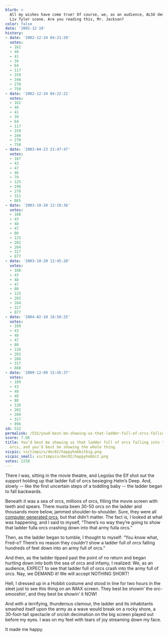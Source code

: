 ```yaml
---
blurb: >
  All my wishes have come true! Of course, we, as an audience, ALSO demand a full-frontal
  Liv Tyler scene. Are you reading this, Mr. Jackson?
color: false
date: '2002-12-19'
history:
- date: '2002-12-24 04:21:29'
  votes:
  - 162
  - 40
  - 41
  - 39
  - 64
  - 117
  - 159
  - 246
  - 270
  - 750
- date: '2002-12-24 04:22:21'
  votes:
  - 162
  - 40
  - 41
  - 39
  - 64
  - 117
  - 159
  - 246
  - 270
  - 750
- date: '2003-04-23 21:47:47'
  votes:
  - 187
  - 43
  - 47
  - 46
  - 79
  - 125
  - 196
  - 278
  - 311
  - 865
- date: '2003-10-20 12:19:36'
  votes:
  - 188
  - 43
  - 48
  - 47
  - 80
  - 125
  - 202
  - 284
  - 317
  - 877
- date: '2003-10-20 12:45:28'
  votes:
  - 188
  - 43
  - 48
  - 47
  - 80
  - 125
  - 202
  - 284
  - 317
  - 877
- date: '2004-02-10 18:50:25'
  votes:
  - 189
  - 43
  - 48
  - 47
  - 80
  - 126
  - 202
  - 286
  - 317
  - 888
- date: '2009-12-09 15:45:37'
  votes:
  - 189
  - 43
  - 48
  - 48
  - 80
  - 126
  - 202
  - 289
  - 317
  - 896
id: 532
permalink: /532/youd-best-be-showing-us-that-ladder-full-of-orcs-falling-into-the-army-of-orcs-and-youd-best-be-showing-the-whole-thing/
score: 7.66
title: You’d best be showing us that ladder full of orcs falling into the army of
  orcs, and you’d best be showing the whole thing.
vicpic: victimpics/dec02/happyhobbitbig.png
vicpic_small: victimpics/dec02/happyhobbit.png
votes: 2258
---
```


There I was, sitting in the movie theatre, and Legolas the Elf shot out
the support holding up that ladder full of orcs besieging Helm’s Deep.
And, slowly -- like the first uncertain steps of a toddling baby -- the
ladder began to fall backwards.

Beneath it was a sea of orcs, millions of orcs, filling the movie screen
with teeth and spears. There musta been 30-50 orcs on the ladder and
thousands more below, jammed shoulder-to-shoulder. Sure, they were all
[computer generated
orcs](http://web.archive.org/web/20021219000000/http://gamespy.com/articles/november02/twotowers/),
but that didn’t matter. The fact is, I looked at what was happening, and
I said to myself, “There’s no way they’re going to show that ladder
fulla orcs crashing down into that army fulla orcs.”

Then, as the ladder began to tumble, I thought to myself: “You know
what, Fred-o? There’s no reason they *couldn’t* show a ladder full of
orcs falling hundreds of feet down into an army full of orcs.”

And then, as the ladder tipped past the point of no return and began
hurtling down into both the sea of orcs and infamy, I realized: We, as
an audience, EXPECT to see that ladder full of orcs crash into the army
full of orcs. Nay, we DEMAND it! We will accept NOTHING SHORT!

Hell, I dressed up in a Hobbit costume and stood in line for two hours
in the sleet just to see this thing on an IMAX screen. They best be
showin’ the orc-smooshin’, and they best be showin’ it NOW!

And with a terrifying, thunderous clamour, the ladder and its
inhabitants smashed itself upon the army as a wave would break on a
rocky shore, a 30-foot-tall spectacle of orcish decimation on the big
screen played out before my eyes. I was on my feet with tears of joy
streaming down my face.

It made me happy.